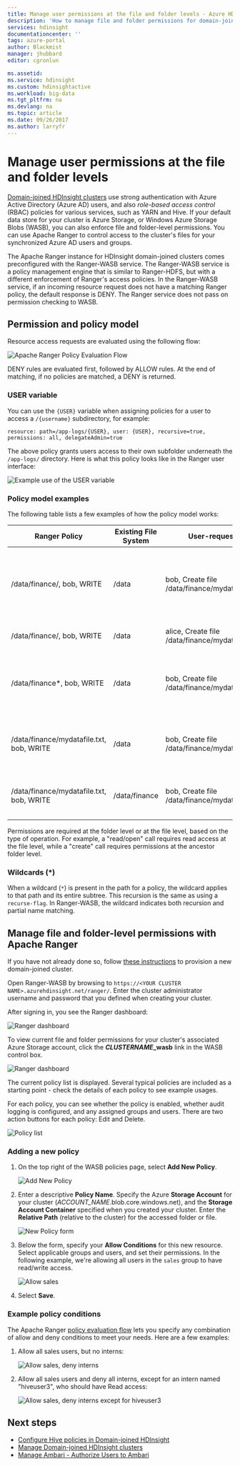 ```yaml
---
title: Manage user permissions at the file and folder levels - Azure HDInsight | Microsoft Docs
description: 'How to manage file and folder permissions for domain-joined HDInsight clusters.'
services: hdinsight
documentationcenter: ''
tags: azure-portal
author: Blackmist
manager: jhubbard
editor: cgronlun

ms.assetid: 
ms.service: hdinsight
ms.custom: hdinsightactive
ms.workload: big-data
ms.tgt_pltfrm: na
ms.devlang: na
ms.topic: article
ms.date: 09/26/2017
ms.author: larryfr
---
```

# Manage user permissions at the file and folder levels

[Domain-joined HDInsight clusters](./domain-joined/apache-domain-joined-introduction.md) use strong authentication with Azure Active Directory (Azure AD) users, and also *role-based access control* (RBAC) policies for various services, such as YARN and Hive. If your default data store for your cluster is Azure Storage, or Windows Azure Storage Blobs (WASB), you can also enforce file and folder-level permissions. You can use Apache Ranger to control access to the cluster's files for your synchronized Azure AD users and groups.
<!-- [synchronized Azure AD users and groups](hdinsight-sync-aad-users-to-cluster.md). -->

The Apache Ranger instance for HDInsight domain-joined clusters comes preconfigured with the Ranger-WASB service. The Ranger-WASB service is a policy management engine that is similar to Ranger-HDFS, but with a different enforcement of Ranger's access policies. In the Ranger-WASB service, if an incoming resource request does not have a matching Ranger policy, the default response is DENY. The Ranger service does not pass on permission checking to WASB.

## Permission and policy model

Resource access requests are evaluated using the following flow:

![Apache Ranger Policy Evaluation Flow](./media/hdinsight-add-acls-at-file-folder-levels/ranger-policy-evaluation-flow.png)

DENY rules are evaluated first, followed by ALLOW rules. At the end of matching, if no policies are matched, a DENY is returned.

### USER variable

You can use the `{USER}` variable when assigning policies for a user to access a `/{username}` subdirectory, for example:

```
resource: path=/app-logs/{USER}, user: {USER}, recursive=true, permissions: all, delegateAdmin=true
```

The above policy grants users access to their own subfolder underneath the `/app-logs/` directory. Here is what this policy looks like in the Ranger user interface:

![Example use of the USER variable](./media/hdinsight-add-acls-at-file-folder-levels/user-variable.png)

### Policy model examples

The following table lists a few examples of how the policy model works:

| Ranger Policy | Existing File System | User-request | Result |
| -- | -- | -- | -- |
| /data/finance/, bob, WRITE | /data | bob, Create file /data/finance/mydatafile.txt | ALLOW - Intermediate folder ‘finance’ is created, because of ancestor check |
| /data/finance/, bob, WRITE | /data | alice, Create file /data/finance/mydatafile.txt | DENY - No matching policy |
| /data/finance*, bob, WRITE | /data | bob, Create file /data/finance/mydatafile.txt | ALLOW - In this case the optional recursive policy (`*`) is present; see [Wildcards](#wildcards) |
| /data/finance/mydatafile.txt, bob, WRITE | /data | bob, Create file /data/finance/mydatafile.txt | DENY - Ancestor check on '/data' fails because there is no policy |
| /data/finance/mydatafile.txt, bob, WRITE | /data/finance | bob, Create file /data/finance/mydatafile.txt | DENY - No policy for ancestor check on '/data/finance' |

Permissions are required at the folder level or at the file level, based on the type of operation. For example, a "read/open" call requires read access at the file level, while a "create" call requires permissions at the ancestor folder level.

### Wildcards (*)

When a wildcard (`*`) is present in the path for a policy, the wildcard applies to that path and its entire subtree. This recursion is the same as using a `recurse-flag`. In Ranger-WASB, the wildcard indicates both recursion and partial name matching.

## Manage file and folder-level permissions with Apache Ranger

If you have not already done so, follow [these instructions](./domain-joined/apache-domain-joined-configure.md) to provision a new domain-joined cluster.

Open Ranger-WASB by browsing to `https://<YOUR CLUSTER NAME>.azurehdinsight.net/ranger/`. Enter the cluster administrator username and password that you defined when creating your cluster.

After signing in, you see the Ranger dashboard:

![Ranger dashboard](./media/hdinsight-add-acls-at-file-folder-levels/ranger-dashboard.png)

To view current file and folder permissions for your cluster's associated Azure Storage account, click the ***CLUSTERNAME*_wasb** link in the WASB control box.

![Ranger dashboard](./media/hdinsight-add-acls-at-file-folder-levels/wasb-dashboard-link.png)

The current policy list is displayed. Several typical policies are included as a starting point - check the details of each policy to see example usages.

For each policy, you can see whether the policy is enabled, whether audit logging is configured, and any assigned groups and users. There are two action buttons for each policy: Edit and Delete.

![Policy list](./media/hdinsight-add-acls-at-file-folder-levels/policy-list.png)

### Adding a new policy

1. On the top right of the WASB policies page, select **Add New Policy**.

    ![Add New Policy](./media/hdinsight-add-acls-at-file-folder-levels/add-new.png)

2. Enter a descriptive **Policy Name**. Specify the Azure **Storage Account** for your cluster (*ACCOUNT_NAME*.blob.core.windows.net), and the **Storage Account Container** specified when you created your cluster. Enter the **Relative Path** (relative to the cluster) for the accessed folder or file.

    ![New Policy form](./media/hdinsight-add-acls-at-file-folder-levels/new-policy.png)

3. Below the form, specify your **Allow Conditions** for this new resource. Select applicable groups and users, and set their permissions. In the following example, we're allowing all users in the `sales` group to have read/write access.

    ![Allow sales](./media/hdinsight-add-acls-at-file-folder-levels/allow-sales.png)

4. Select **Save**.

### Example policy conditions

The Apache Ranger [policy evaluation flow](#permission-and-policy-model) lets you specify any combination of allow and deny conditions to meet your needs. Here are a few examples:

1. Allow all sales users, but no interns:

    ![Allow sales, deny interns](./media/hdinsight-add-acls-at-file-folder-levels/allow-sales-deny-interns.png)

2. Allow all sales users and deny all interns, except for an intern named "hiveuser3", who should have Read access:

    ![Allow sales, deny interns except for hiveuser3](./media/hdinsight-add-acls-at-file-folder-levels/allow-sales-deny-interns-except-hiveuser3.png)

## Next steps

* [Configure Hive policies in Domain-joined HDInsight](./domain-joined/apache-domain-joined-run-hive.md)
* [Manage Domain-joined HDInsight clusters](./domain-joined/apache-domain-joined-manage.md)
* [Manage Ambari - Authorize Users to Ambari](hdinsight-authorize-users-to-ambari.md)

<!-- * [Synchronize Azure AD users and groups](hdinsight-sync-aad-users-to-cluster.md) -->

